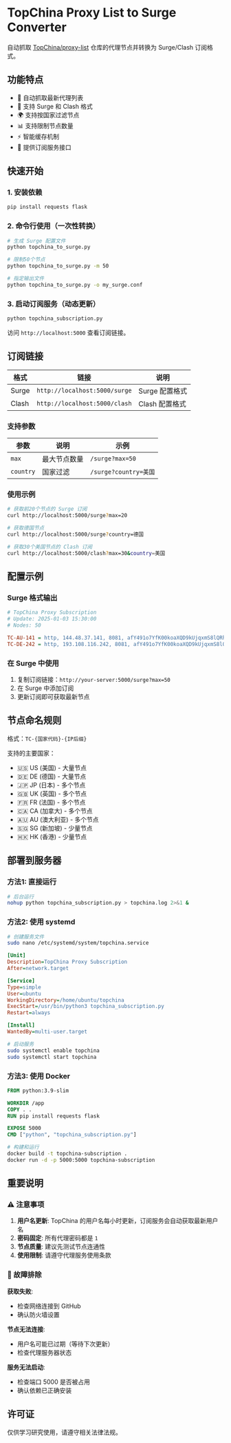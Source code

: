 # TopChina Proxy List to Surge Converter

自动抓取 [TopChina/proxy-list](https://github.com/TopChina/proxy-list) 仓库的代理节点并转换为 Surge/Clash 订阅格式。

## 功能特点

- 🔄 自动抓取最新代理列表
- 📱 支持 Surge 和 Clash 格式
- 🌍 支持按国家过滤节点
- 📊 支持限制节点数量
- ⚡ 智能缓存机制
- 🔗 提供订阅服务接口

## 快速开始

### 1. 安装依赖
```bash
pip install requests flask
```

### 2. 命令行使用（一次性转换）
```bash
# 生成 Surge 配置文件
python topchina_to_surge.py

# 限制50个节点
python topchina_to_surge.py -m 50

# 指定输出文件
python topchina_to_surge.py -o my_surge.conf
```

### 3. 启动订阅服务（动态更新）
```bash
python topchina_subscription.py
```

访问 `http://localhost:5000` 查看订阅链接。

## 订阅链接

| 格式 | 链接 | 说明 |
|------|------|------|
| Surge | `http://localhost:5000/surge` | Surge 配置格式 |
| Clash | `http://localhost:5000/clash` | Clash 配置格式 |

### 支持参数

| 参数 | 说明 | 示例 |
|------|------|------|
| `max` | 最大节点数量 | `/surge?max=50` |
| `country` | 国家过滤 | `/surge?country=美国` |

### 使用示例

```bash
# 获取前20个节点的 Surge 订阅
curl http://localhost:5000/surge?max=20

# 获取德国节点
curl http://localhost:5000/surge?country=德国

# 获取30个美国节点的 Clash 订阅
curl http://localhost:5000/clash?max=30&country=美国
```

## 配置示例

### Surge 格式输出
```ini
# TopChina Proxy Subscription
# Update: 2025-01-03 15:30:00
# Nodes: 50

TC-AU-141 = http, 144.48.37.141, 8081, afY491o7YfK00koaXQD9kUjqxmS8lQRhtvyM9X3lRadAdjAgCpJVJFvlcShV8OmVxsnp5o63PElOVpFduiCmYA==, 1
TC-DE-242 = http, 193.108.116.242, 8081, afY491o7YfK00koaXQD9kUjqxmS8lQRhtvyM9X3lRadpntpIO-x9365BTO48Mmc4xsnp5o63PElOVpFduiCmYA==, 1
```

### 在 Surge 中使用

1. 复制订阅链接：`http://your-server:5000/surge?max=50`
2. 在 Surge 中添加订阅
3. 更新订阅即可获取最新节点

## 节点命名规则

格式：`TC-{国家代码}-{IP后缀}`

支持的主要国家：
- 🇺🇸 US (美国) - 大量节点
- 🇩🇪 DE (德国) - 大量节点  
- 🇯🇵 JP (日本) - 多个节点
- 🇬🇧 UK (英国) - 多个节点
- 🇫🇷 FR (法国) - 多个节点
- 🇨🇦 CA (加拿大) - 多个节点
- 🇦🇺 AU (澳大利亚) - 多个节点
- 🇸🇬 SG (新加坡) - 少量节点
- 🇭🇰 HK (香港) - 少量节点

## 部署到服务器

### 方法1: 直接运行
```bash
# 后台运行
nohup python topchina_subscription.py > topchina.log 2>&1 &
```

### 方法2: 使用 systemd
```bash
# 创建服务文件
sudo nano /etc/systemd/system/topchina.service
```

```ini
[Unit]
Description=TopChina Proxy Subscription
After=network.target

[Service]
Type=simple
User=ubuntu
WorkingDirectory=/home/ubuntu/topchina
ExecStart=/usr/bin/python3 topchina_subscription.py
Restart=always

[Install]
WantedBy=multi-user.target
```

```bash
# 启动服务
sudo systemctl enable topchina
sudo systemctl start topchina
```

### 方法3: 使用 Docker
```dockerfile
FROM python:3.9-slim

WORKDIR /app
COPY . .
RUN pip install requests flask

EXPOSE 5000
CMD ["python", "topchina_subscription.py"]
```

```bash
# 构建和运行
docker build -t topchina-subscription .
docker run -d -p 5000:5000 topchina-subscription
```

## 重要说明

### ⚠️ 注意事项

1. **用户名更新**: TopChina 的用户名每小时更新，订阅服务会自动获取最新用户名
2. **密码固定**: 所有代理密码都是 `1`
3. **节点质量**: 建议先测试节点连通性
4. **使用限制**: 请遵守代理服务使用条款

### 🔧 故障排除

**获取失败**:
- 检查网络连接到 GitHub
- 确认防火墙设置

**节点无法连接**:
- 用户名可能已过期（等待下次更新）
- 检查代理服务器状态

**服务无法启动**:
- 检查端口 5000 是否被占用
- 确认依赖已正确安装

## 许可证

仅供学习研究使用，请遵守相关法律法规。
